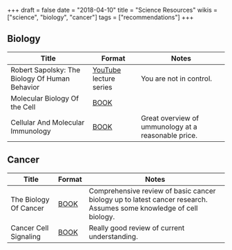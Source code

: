 +++
draft = false
date = "2018-04-10"
title = "Science Resources"
wikis = ["science", "biology", "cancer"]
tags = ["recommendations"]
+++

## Biology

| Title | Format | Notes |
|-------|--------|-------|
| Robert Sapolsky: The Biology Of Human Behavior | [YouTube](https://youtu.be/NNnIGh9g6fA) lecture series | You are not in control. |
| Molecular Biology Of the Cell | [BOOK](http://a.co/ap9m9UD) | |
| Cellular And Molecular Immunology | [BOOK](http://a.co/7pt9i5J) | Great overview of ummunology at a reasonable price. |

## Cancer

| Title | Format | Notes |
|-------|--------|-------|
| The Biology Of Cancer | [BOOK](http://a.co/cj4bhIS) | Comprehensive review of basic cancer biology up to latest cancer research. Assumes some knowledge of cell biology. |
| Cancer Cell Signaling | [BOOK](http://a.co/excFfKN) | Really good review of current understanding. |

